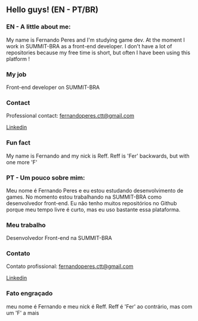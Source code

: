 ## Hello guys! (EN - PT/BR)
### EN - A little about me:
My name is Fernando Peres and I'm studying game dev. At the moment I work in SUMMIT-BRA as a front-end developer. I don't have a lot of repositories because my free time is short, but often I have been using this platform !

### My job
Front-end developer on SUMMIT-BRA

### Contact
Professional contact:
fernandoperes.ctt@gmail.com

[Linkedin](https://www.linkedin.com/in/fernando-peres-carvalho-25b4661b7/)

### Fun fact
My name is Fernando and my nick is Reff. Reff is 'Fer' backwards, but with one more 'F'

### PT - Um pouco sobre mim:
Meu nome é Fernando Peres e eu estou estudando desenvolvimento de games. No momento estou trabalhando na SUMMIT-BRA como desenvolvedor front-end. Eu não tenho muitos repositórios no Github porque meu tempo livre é curto, mas eu uso bastante essa plataforma.

### Meu trabalho
Desenvolvedor Front-end na SUMMIT-BRA

### Contato
Contato profissional:
fernandoperes.ctt@gmail.com

[Linkedin](https://www.linkedin.com/in/fernando-peres-carvalho-25b4661b7/)

### Fato engraçado
meu nome é Fernando e meu nick é Reff. Reff é 'Fer' ao contrário, mas com um 'F' a mais

<!--
**Reff20/Reff20** is a ✨ _special_ ✨ repository because its `README.md` (this file) appears on your GitHub profile.

Here are some ideas to get you started:

- 🔭 I’m currently working on ...
- 🌱 I’m currently learning ...
- 👯 I’m looking to collaborate on ...
- 🤔 I’m looking for help with ...
- 💬 Ask me about ...
- 📫 How to reach me: ...
- 😄 Pronouns: ...
- ⚡ Fun fact: ...
-->
